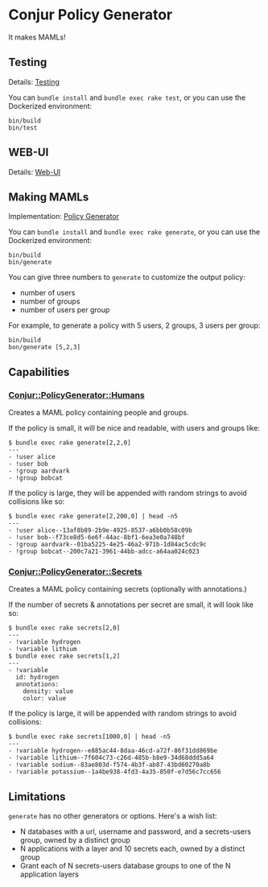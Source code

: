 # Conjur Policy Generator

It makes MAMLs!

## Testing

Details: [Testing](tests.md)

You can `bundle install` and `bundle exec rake test`, or you can use the Dockerized environment:

```shell
bin/build
bin/test
```
## WEB-UI
Details: [Web-UI](web/README.md)

## Making MAMLs

Implementation: [Policy Generator](src/generator.md)

You can `bundle install` and `bundle exec rake generate`, or you can use the Dockerized environment:

```shell
bin/build
bin/generate
```

You can give three numbers to `generate` to customize the output policy:

* number of users
* number of groups
* number of users per group

For example, to generate a policy with 5 users, 2 groups, 3 users per group:

```shell
bin/build
bon/generate [5,2,3]
```

## Capabilities

### [Conjur::PolicyGenerator::Humans](src/generator.md#humans-policy-generator)

Creates a MAML policy containing people and groups.

If the policy is small, it will be nice and readable, with users and groups
like:

```sh-session
$ bundle exec rake generate[2,2,0]
---
- !user alice
- !user bob
- !group aardvark
- !group bobcat
```

If the policy is large, they will be appended with random strings to avoid
collisions like so:

```sh-session
$ bundle exec rake generate[2,200,0] | head -n5
---
- !user alice--13af8b89-2b9e-4925-8537-a6bb0b58c09b
- !user bob--f73ce8d5-6e6f-44ac-8bf1-6ea3e0a748bf
- !group aardvark--01ba5225-4e25-46a2-971b-1d84ac5cdc9c
- !group bobcat--200c7a21-3961-44bb-adcc-a64aa024c023
```

### [Conjur::PolicyGenerator::Secrets](src/generator.md#secrets-policy-generator)

Creates a MAML policy containing secrets (optionally with annotations.)

If the number of secrets & annotations per secret are small, it will look like
so:

```sh-session
$ bundle exec rake secrets[2,0]
---
- !variable hydrogen
- !variable lithium
$ bundle exec rake secrets[1,2]
---
- !variable
  id: hydrogen
  annotations:
    density: value
    color: value
```

If the policy is large, it will be appended with random strings to avoid
collisions:

```sh-session
$ bundle exec rake secrets[1000,0] | head -n5
---
- !variable hydrogen--e885ac44-8daa-46cd-a72f-86f31dd869be
- !variable lithium--7f604c73-c26d-485b-b8e9-34d68ddd5a64
- !variable sodium--83ae803d-f574-4b3f-ab87-43bd60270a8b
- !variable potassium--1a4be938-4fd3-4a35-850f-e7d56c7cc656
```


## Limitations

`generate` has no other generators or options. Here's a wish list:

* N databases with a url, username and password, and a secrets-users group, owned by a distinct group
* N applications with a layer and 10 secrets each, owned by a distinct group
* Grant each of N secrets-users database groups to one of the N application layers
